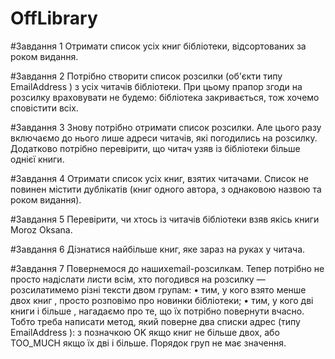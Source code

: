 # OffLibrary

#Завдання 1
Отримати список усіх книг бібліотеки, відсортованих за роком видання.

#Завдання 2
Потрібно створити список розсилки (об'єкти типу EmailAddress ) з усіх читачів бібліотеки. При цьому прапор згоди на розсилку враховувати не будемо: бібліотека закривається, тож хочемо сповістити всіх.

#Завдання 3
Знову потрібно отримати список розсилки. Але цього разу включаємо до нього лише адреси читачів, які погодились на розсилку. Додатково потрібно перевірити, що читач узяв із бібліотеки більше однієї книги.

#Завдання 4
Отримати список усіх книг, взятих читачами. Список не повинен містити дублікатів (книг одного автора, з однаковою назвою та роком видання).

#Завдання 5
Перевірити, чи хтось із читачів бібліотеки взяв якісь книги Moroz Oksana.

#Завдання 6
Дізнатися найбільше книг, яке зараз на руках у читача.

#Завдання 7
Повернемося до нашихemail-розсилкам. Тепер потрібно не просто надіслати листи всім, хто погодився на розсилку — розсилатимемо різні тексти двом групам:
•	тим, у кого взято менше двох книг , просто розповімо про новинки бібліотеки;
•	тим, у кого дві книги і більше , нагадаємо про те, що їх потрібно повернути вчасно.
Тобто треба написати метод, який поверне два списки адрес (типу EmailAddress ): з позначкою OK  якщо книг не більше двох, або  TOO_MUCH  якщо їх дві і більше. Порядок груп не має значення.
